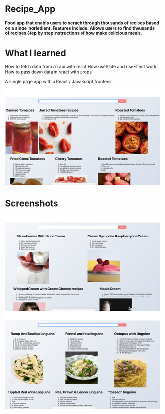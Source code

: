 # Recipe_App
**Food app that enabls users to serach through thousands of recipes based on a singe ingriedient. 
Features include:
Allows users to find thousands of recipes
Step by step instructions of how make delicious meals.**

# What I learned
How to fetch data from an api with react
How useState and useEffect work
How to pass down data in react with props


A single page app with a React / JavaScript frontend

![](https://github.com/timmlaxton/Recipe_App/blob/master/Screenshots/Tomatoes.png?raw=true)


# Screenshots

![](https://github.com/timmlaxton/Recipe_App/blob/master/Screenshots/Strawberries.png?raw=true)
![](https://github.com/timmlaxton/Recipe_App/blob/master/Screenshots/Pasta.png?raw=true)
